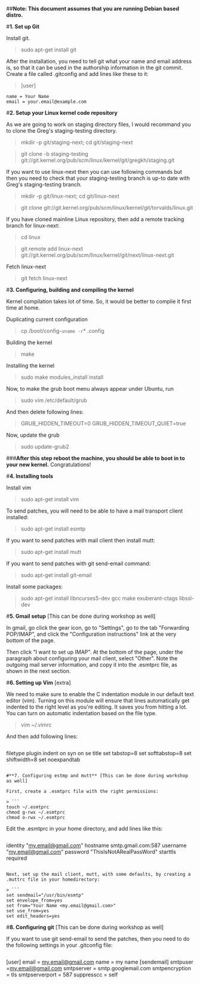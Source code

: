 ##**Note: This document assumes that you are running Debian based distro.**

#**1. Set up Git**

Install git.

> sudo apt-get install git

After the installation, you need to tell git what your name and email address is, so that it can be used in the authorship information in the git commit. Create a file called .gitconfig and add lines like these to it:

> [user]
  ```
  name = Your Name
  email = your.email@example.com
  ```

#**2. Setup your Linux kernel code repository**

As we are going to work on staging directory files, I would recommand you to clone the
Greg's staging-testing directory.

> mkdir -p git/staging-next; cd git/staging-next

> git clone -b staging-testing git://git.kernel.org/pub/scm/linux/kernel/git/gregkh/staging.git

If you want to use linux-next then you can use following commands but then you need to check that your staging-testing branch is up-to date with Greg's staging-testing branch.

> mkdir -p git/linux-next; cd git/linux-next

> git clone git://git.kernel.org/pub/scm/linux/kernel/git/torvalds/linux.git

If you have cloned mainline Linux repository, then add a remote tracking branch for linux-next:

> cd linux

> git remote add linux-next git://git.kernel.org/pub/scm/linux/kernel/git/next/linux-next.git

Fetch linux-next

> git fetch linux-next


#**3. Configuring, building and compiling the kernel**

Kernel compilation takes lot of time. So, it would be better to complie it first time at home.

Duplicating current configuration

> cp /boot/config-`uname -r`* .config 

Building the kernel

> make

Installing the kernel

> sudo make modules_install install 

Now, to make the grub boot menu always appear under Ubuntu, run

> sudo vim /etc/default/grub 

And then delete following lines:

> GRUB_HIDDEN_TIMEOUT=0 GRUB_HIDDEN_TIMEOUT_QUIET=true 

Now, update the grub

> sudo update-grub2 

###**After this step reboot the machine, you should be able to boot in to your new kernel.**
Congratulations!

#**4. Installing tools**

Install vim

> sudo apt-get install vim

To send patches, you will need to be able to have a mail transport client installed:

> sudo apt-get install esmtp

If you want to send patches with mail client then install mutt:

> sudo apt-get install mutt

If you want to send patches with git send-email command:

> sudo apt-get install git-email

Install some packages:

> sudo apt-get install libncurses5-dev gcc make exuberant-ctags libssl-dev


#**5. Gmail setup** [This can be done during workshop as well]

In gmail, go click the gear icon, go to "Settings", go to the tab "Forwarding POP/IMAP", and click the "Configuration instructions" link at the very bottom of the page.

Then click "I want to set up IMAP". At the bottom of the page, under the paragraph about configuring your mail client, select "Other". Note the outgoing mail server information, and copy it into the .esmtprc file, as shown in the next section.

#**6. Setting up Vim** [extra]

We need to make sure to enable the C indentation module in our default text editor (vim). Turning on this module will ensure that lines automatically get indented to the right level as you're editing. It saves you from hitting <tab> a lot. You can turn on automatic indentation based on the file type.

> vim ~/.vimrc

And then add following lines:
> ```
filetype plugin indent on
syn on se title
set tabstop=8
set softtabstop=8
set shiftwidth=8
set noexpandtab
```

#**7. Configuring estmp and mutt** [This can be done during workshop as well]

First, create a .esmtprc file with the right permissions:

> ```
touch ~/.esmtprc
chmod g-rwx ~/.esmtprc
chmod o-rwx ~/.esmtprc
```

Edit the .esmtprc in your home directory, and add lines like this:

> ```
identity "my.email@gmail.com"
hostname smtp.gmail.com:587
username "my.email@gmail.com"
password "ThisIsNotARealPassWord"
starttls required
```

Next, set up the mail client, mutt, with some defaults, by creating a .muttrc file in your homedirectory:

> ```
set sendmail="/usr/bin/esmtp"
set envelope_from=yes
set from="Your Name <my.email@gmail.com>"
set use_from=yes
set edit_headers=yes
```

#**8. Configuring git** [This can be done during workshop as well]

If you want to use git send-email to send the patches, then you need to do the following settings in your .gitconfig file:

> ```
[user]
	email = my.email@gmail.com
	name = my name
[sendemail]
	smtpuser =my.email@gmail.com
	smtpserver = smtp.googlemail.com
	smtpencryption = tls
	smtpserverport = 587
	suppresscc = self
